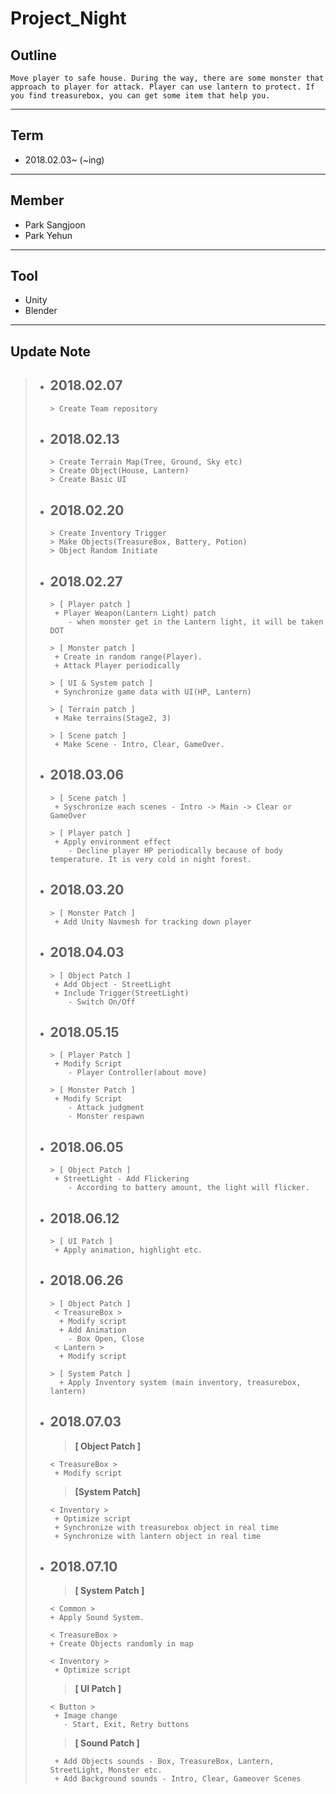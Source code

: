 # Project_Night

## Outline
```
Move player to safe house. During the way, there are some monster that approach to player for attack. Player can use lantern to protect. If you find treasurebox, you can get some item that help you.
```
---
## Term
+ 2018.02.03~ (~ing)
---
## Member
+ Park Sangjoon
+ Park Yehun
---
## Tool
+ Unity
+ Blender
---
## Update Note
>+ ## __2018.02.07__
>    ```
>    > Create Team repository
>    ```
>+ ## __2018.02.13__
>    ```
>    > Create Terrain Map(Tree, Ground, Sky etc)
>    > Create Object(House, Lantern)
>    > Create Basic UI
>    ```
>+ ## __2018.02.20__
>    ```
>    > Create Inventory Trigger
>    > Make Objects(TreasureBox, Battery, Potion)
>    > Object Random Initiate
>    ```
>+ ## __2018.02.27__
>   ```
>   > [ Player patch ]
>    + Player Weapon(Lantern Light) patch
>       - when monster get in the Lantern light, it will be taken DOT
>
>   > [ Monster patch ]
>    + Create in random range(Player).
>    + Attack Player periodically
>
>   > [ UI & System patch ]
>    + Synchronize game data with UI(HP, Lantern)
>
>   > [ Terrain patch ]
>    + Make terrains(Stage2, 3)
>
>   > [ Scene patch ]
>    + Make Scene - Intro, Clear, GameOver.
>   ```
>+ ## __2018.03.06__
>   ```
>   > [ Scene patch ]
>    + Syschronize each scenes - Intro -> Main -> Clear or GameOver
>
>   > [ Player patch ]
>    + Apply environment effect
>       - Decline player HP periodically because of body temperature. It is very cold in night forest.
>   ```
>+ ## __2018.03.20__
>   ```
>   > [ Monster Patch ]
>    + Add Unity Navmesh for tracking down player
>   ```
>+ ## __2018.04.03__
>   ```
>   > [ Object Patch ]
>    + Add Object - StreetLight
>    + Include Trigger(StreetLight)
>       - Switch On/Off
>   ```
>+ ## __2018.05.15__
>   ```
>   > [ Player Patch ]
>    + Modify Script
>       - Player Controller(about move)
>
>   > [ Monster Patch ]
>    + Modify Script
>       - Attack judgment
>       - Monster respawn
>   ```
>+ ## __2018.06.05__
>   ```
>   > [ Object Patch ]
>    + StreetLight - Add Flickering
>       - According to battery amount, the light will flicker.
>   ```
>+ ## __2018.06.12__
>   ```
>   > [ UI Patch ]
>    + Apply animation, highlight etc.
>   ```
>+ ## __2018.06.26__
>   ```
>   > [ Object Patch ]
>    < TreasureBox >
>     + Modify script
>     + Add Animation
>       - Box Open, Close
>    < Lantern >
>     + Modify script
>
>   > [ System Patch ]
>     + Apply Inventory system (main inventory, treasurebox, lantern)
>   ```
>+ ## __2018.07.03__
>   > __[ Object Patch ]__
>   ```
>   < TreasureBox >
>    + Modify script
>   ```
>   > __[System Patch]__
>   ```
>   < Inventory >
>    + Optimize script
>    + Synchronize with treasurebox object in real time
>    + Synchronize with lantern object in real time
>   ```
>+ ## __2018.07.10__
>   > __[ System Patch ]__
>    ```
>    < Common >
>    + Apply Sound System.
>
>    < TreasureBox >
>    + Create Objects randomly in map
>
>    < Inventory >
>     + Optimize script
>   ```
>   > __[ UI Patch ]__
>   ```
>   < Button >
>    + Image change
>      - Start, Exit, Retry buttons
>   ```
>   > __[ Sound Patch ]__
>   ```
>    + Add Objects sounds - Box, TreasureBox, Lantern, StreetLight, Monster etc.
>    + Add Background sounds - Intro, Clear, Gameover Scenes
>   ```